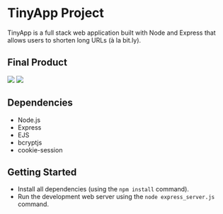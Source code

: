 # TinyApp Project

TinyApp is a full stack web application built with Node and Express that allows users to shorten long URLs (à la bit.ly).

## Final Product

![](createURL.png)
![](login_page.png)

## Dependencies

- Node.js
- Express
- EJS
- bcryptjs
- cookie-session

## Getting Started

- Install all dependencies (using the `npm install` command).
- Run the development web server using the `node express_server.js` command.
